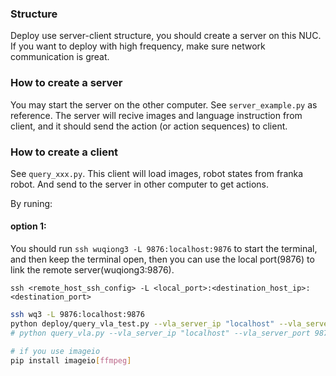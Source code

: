 ### Structure

Deploy use server-client structure, you should create a server on this NUC. If you want to deploy with high frequency, make sure network communication is great.

### How to create a server

You may start the server on the other computer. See `server_example.py` as reference. 
The server will recive images and language instruction from client, and it should send the action (or action sequences) to client.

### How to create a client

See `query_xxx.py`. This client will load images, robot states from franka robot. And send to the server in other computer to get actions.

By runing:

#### option 1:

You should run `ssh wuqiong3 -L 9876:localhost:9876` to start the terminal, and then keep the terminal open, then you can use the local port(9876) to link the remote server(wuqiong3:9876).

`ssh <remote_host_ssh_config> -L <local_port>:<destination_host_ip>:<destination_port>`

```bash
ssh wq3 -L 9876:localhost:9876
python deploy/query_vla_test.py --vla_server_ip "localhost" --vla_server_port 9876
# python query_vla.py --vla_server_ip "localhost" --vla_server_port 9876
```

```bash
# if you use imageio
pip install imageio[ffmpeg]
```